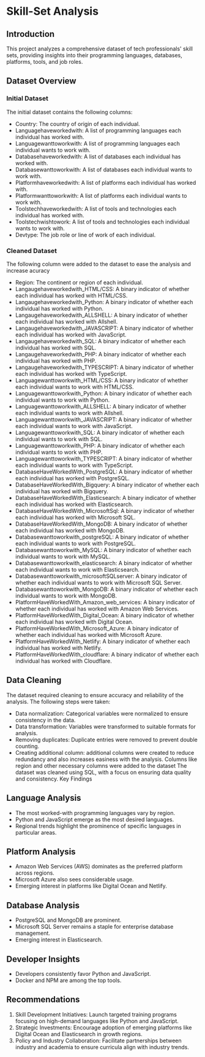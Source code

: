 # Skill-Set Analysis

## Introduction
This project analyzes a comprehensive dataset of tech professionals' skill sets, providing insights into their programming languages, databases, platforms, tools, and job roles.

## Dataset Overview
### Initial Dataset
The initial dataset contains the following columns:
- Country: The country of origin of each individual.
- Languagehaveworkedwith: A list of programming languages each individual has worked with.
- Languagewanttoworkwith: A list of programming languages each individual wants to work with.
- Databasehaveworkedwith: A list of databases each individual has worked with.
- Databasewanttoworkwith: A list of databases each individual wants to work with.
- Platformhaveworkedwith: A list of platforms each individual has worked with.
- Platformwanttoworkwith: A list of platforms each individual wants to work with.
- Toolstechhaveworkedwith: A list of tools and technologies each individual has worked with.
- Toolstechwishtowork: A list of tools and technologies each individual wants to work with.
- Devtype: The job role or line of work of each individual.

### Cleaned Dataset
The following column were added to the dataset to ease the analysis and increase acuracy 
- Region: The continent or region of each individual.
- Langaugehaveworkedwith_HTML/CSS: A binary indicator of whether each individual has worked with HTML/CSS.
- Langaugehaveworkedwith_Python: A binary indicator of whether each individual has worked with Python.
- Langaugehaveworkedwith_ALLSHELL: A binary indicator of whether each individual has worked with Allshell.
- Langaugehaveworkedwith_JAVASCRIPT: A binary indicator of whether each individual has worked with JavaScript.
- Langaugehaveworkedwith_SQL: A binary indicator of whether each individual has worked with SQL.
- Langaugehaveworkedwith_PHP: A binary indicator of whether each individual has worked with PHP.
- Langaugehaveworkedwith_TYPESCRIPT: A binary indicator of whether each individual has worked with TypeScript.
- Languagewanttoworkwith_HTML/CSS: A binary indicator of whether each individual wants to work with HTML/CSS.
- Languagewanttoworkwith_Python: A binary indicator of whether each individual wants to work with Python.
- Languagewanttoworkwith_ALLSHELL: A binary indicator of whether each individual wants to work with Allshell.
- Languagewanttoworkwith_JAVASCRIPT: A binary indicator of whether each individual wants to work with JavaScript.
- Languagewanttoworkwith_SQL: A binary indicator of whether each individual wants to work with SQL.
- Languagewanttoworkwith_PHP: A binary indicator of whether each individual wants to work with PHP.
- Languagewanttoworkwith_TYPESCRIPT: A binary indicator of whether each individual wants to work with TypeScript.
- DatabaseHaveWorkedWith_PostgreSQL: A binary indicator of whether each individual has worked with PostgreSQL.
- DatabaseHaveWorkedWith_Bigquery: A binary indicator of whether each individual has worked with Bigquery.
- DatabaseHaveWorkedWith_Elasticsearch: A binary indicator of whether each individual has worked with Elasticsearch.
- DatabaseHaveWorkedWith_MicrosoftSql: A binary indicator of whether each individual has worked with Microsoft SQL.
- DatabaseHaveWorkedWith_MongoDB: A binary indicator of whether each individual has worked with MongoDB.
- Databasewanttoworkwith_postgreSQL: A binary indicator of whether each individual wants to work with PostgreSQL.
- Databasewanttoworkwith_MySQL: A binary indicator of whether each individual wants to work with MySQL.
- Databasewanttoworkwith_elasticsearch: A binary indicator of whether each individual wants to work with Elasticsearch.
- Databasewanttoworkwith_microsoftSQLserver: A binary indicator of whether each individual wants to work with Microsoft SQL Server.
- Databasewanttoworkwith_MongoDB: A binary indicator of whether each individual wants to work with MongoDB.
- PlatformHaveWorkedWith_Amazon_web_services: A binary indicator of whether each individual has worked with Amazon Web Services.
- PlatformHaveWorkedWith_Digital_Ocean: A binary indicator of whether each individual has worked with Digital Ocean.
- PlatformHaveWorkedWith_Microsoft_Azure: A binary indicator of whether each individual has worked with Microsoft Azure.
- PlatformHaveWorkedWith_Netlify: A binary indicator of whether each individual has worked with Netlify.
- PlatformHaveWorkedWith_cloudflare: A binary indicator of whether each individual has worked with Cloudflare.
## Data Cleaning
The dataset required cleaning to ensure accuracy and reliability of the analysis. The following steps were taken:
- Data normalization: Categorical variables were normalized to ensure consistency in the data.
- Data transformation: Variables were transformed to suitable formats for analysis.
- Removing duplicates: Duplicate entries were removed to prevent double counting.
- Creating additional column: additional columns were created to reduce redundancy and also increases easiness with the analysis. Columns like region and other necessary columns were added to the dataset
The dataset was cleaned using SQL, with a focus on ensuring data quality and consistency.
Key Findings
## Language Analysis
- The most worked-with programming languages vary by region.
- Python and JavaScript emerge as the most desired languages.
- Regional trends highlight the prominence of specific languages in particular areas.

## Platform Analysis
- Amazon Web Services (AWS) dominates as the preferred platform across regions.
- Microsoft Azure also sees considerable usage.
- Emerging interest in platforms like Digital Ocean and Netlify.

## Database Analysis
- PostgreSQL and MongoDB are prominent.
- Microsoft SQL Server remains a staple for enterprise database management.
- Emerging interest in Elasticsearch.

## Developer Insights
- Developers consistently favor Python and JavaScript.
- Docker and NPM are among the top tools.

## Recommendations
1. Skill Development Initiatives: Launch targeted training programs focusing on high-demand languages like Python and JavaScript.
2. Strategic Investments: Encourage adoption of emerging platforms like Digital Ocean and Elasticsearch in growth regions.
3. Policy and Industry Collaboration: Facilitate partnerships between industry and academia to ensure curricula align with industry trends.
